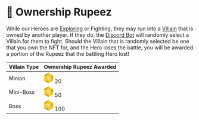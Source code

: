 # 🌟 Ownership Rupeez

While our Heroes are [Exploring](ownership-points.md#exploring) or Fighting, they may run into a [Villain](../../tokens/villains/) that is owned by another player. If they do, the [Discord Bot](broken-reference) will randomly select a Villain for them to fight. Should the Villain that is randomly selected be one that you own the NFT for, and the Hero loses the battle, you will be awarded a portion of the Rupeez that the battling Hero lost!

| Villain Type | Ownership Rupeez Awarded                                                            |
| ------------ | ----------------------------------------------------------------------------------- |
| Minion       | <img src="../../.gitbook/assets/Rupeez-small (9).png" alt="" data-size="line"> 20   |
| Mini-Boss    | <img src="../../.gitbook/assets/Rupeez-small (10).png" alt="" data-size="line"> 50  |
| Boss         | <img src="../../.gitbook/assets/Rupeez-small (12).png" alt="" data-size="line"> 100 |
